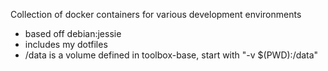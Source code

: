 Collection of docker containers for various development environments

* based off debian:jessie
* includes my dotfiles
* /data is a volume defined in toolbox-base, start with "-v $(PWD):/data"

